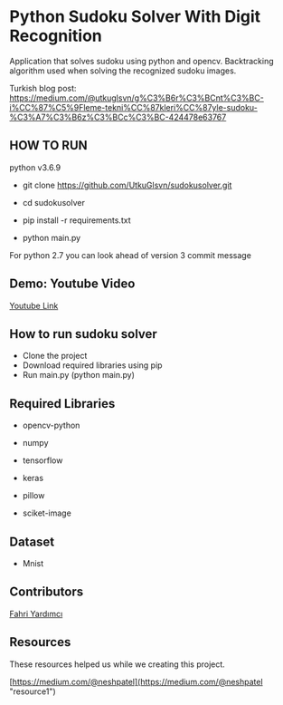 # Python Sudoku Solver With Digit Recognition 

Application that solves sudoku using python and opencv. Backtracking algorithm used when solving the recognized sudoku images.

Turkish blog post: https://medium.com/@utkuglsvn/g%C3%B6r%C3%BCnt%C3%BC-i%CC%87%C5%9Fleme-tekni%CC%87kleri%CC%87yle-sudoku-%C3%A7%C3%B6z%C3%BCc%C3%BC-424478e63767

## HOW TO RUN
python v3.6.9

* git clone https://github.com/UtkuGlsvn/sudokusolver.git

* cd sudokusolver

* pip install -r requirements.txt

* python main.py

For python 2.7 you can look ahead of version 3 commit message

## Demo: Youtube Video

[Youtube Link](https://www.youtube.com/watch?v=vAqjE539V70&feature=youtu.be)

## How to run sudoku solver
* Clone the project
* Download required libraries using pip
* Run main.py (python main.py)

## Required Libraries

* opencv-python

* numpy

* tensorflow

* keras

* pillow

* sciket-image


## Dataset

* Mnist

## Contributors
[Fahri Yardımcı](https://github.com/ffahri)


## Resources
These resources helped us while we creating this project.

[https://medium.com/@neshpatel](https://medium.com/@neshpatel "resource1")
